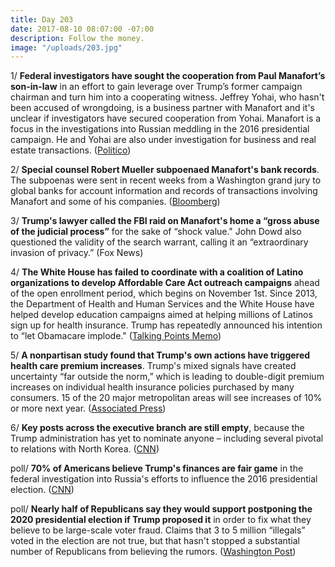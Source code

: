 ```yaml
---
title: Day 203
date: 2017-08-10 08:07:00 -07:00
description: Follow the money.
image: "/uploads/203.jpg"
---
```


1/ **Federal investigators have sought the cooperation from Paul Manafort’s son-in-law** in an effort to gain leverage over Trump’s former campaign chairman and turn him into a cooperating witness. Jeffrey Yohai, who hasn't been accused of wrongdoing, is a business partner with Manafort and it's unclear if investigators have secured cooperation from Yohai. Manafort is a focus in the investigations into Russian meddling in the 2016 presidential campaign. He and Yohai are also under investigation for business and real estate transactions. ([Politico](http://www.politico.com/story/2017/08/09/manafort-fbi-son-law-241464))

2/ **Special counsel Robert Mueller subpoenaed Manafort's bank records**. The subpoenas were sent in recent weeks from a Washington grand jury to global banks for account information and records of transactions involving Manafort and some of his companies. ([Bloomberg](https://www.bloomberg.com/news/articles/2017-08-10/with-bank-subpoenas-mueller-is-said-to-turn-up-heat-on-manafort))

3/ **Trump's lawyer called the FBI raid on Manafort's home a “gross abuse of the judicial process”** for the sake of “shock value." John Dowd also questioned the validity of the search warrant, calling it an “extraordinary invasion of privacy.” (Fox News)

4/ **The White House has failed to coordinate with a coalition of Latino organizations to develop Affordable Care Act outreach campaigns** ahead of the open enrollment period, which begins on November 1st. Since 2013, the Department of Health and Human Services and the White House have helped develop education campaigns aimed at helping millions of Latinos sign up for health insurance. Trump has repeatedly announced his intention to “let Obamacare implode." ([Talking Points Memo](http://talkingpointsmemo.com/dc/trump-hhs-abandons-latino-outreach-on-obamacare))

5/ **A nonpartisan study found that Trump's own actions have triggered health care premium increases**. Trump's mixed signals have created uncertainty “far outside the norm,” which is leading to double-digit premium increases on individual health insurance policies purchased by many consumers. 15 of the 20 major metropolitan areas will see increases of 10% or more next year. ([Associated Press](https://apnews.com/cc6b335865e24a4b843dc0e2c4cc6c7a))

6/ **Key posts across the executive branch are still empty**, because the Trump administration has yet to nominate anyone – including several pivotal to relations with North Korea. ([CNN](http://www.cnn.com/2017/08/10/politics/north-korea-trump-nominations-vacancies/index.html))

poll/ **70% of Americans believe Trump's finances are fair game** in the federal investigation into Russia's efforts to influence the 2016 presidential election. ([CNN](http://www.cnn.com/2017/08/10/politics/cnn-poll-russia-investigation-trump-finances/))

poll/ **Nearly half of Republicans say they would support postponing the 2020 presidential election if Trump proposed it** in order to fix what they believe to be large-scale voter fraud. Claims that 3 to 5 million “illegals” voted in the election are not true, but that hasn't stopped a substantial number of Republicans from believing the rumors. ([Washington Post](https://www.washingtonpost.com/news/monkey-cage/wp/2017/08/10/in-a-new-poll-half-of-republicans-say-they-would-support-postponing-the-2020-election-if-trump-proposed-it/))